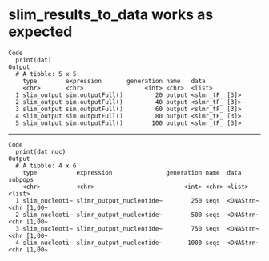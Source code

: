 # slim_results_to_data works as expected

    Code
      print(dat)
    Output
      # A tibble: 5 x 5
        type        expression       generation name   data          
        <chr>       <chr>                 <int> <chr>  <list>        
      1 slim_output sim.outputFull()         20 output <slmr_tF_ [3]>
      2 slim_output sim.outputFull()         40 output <slmr_tF_ [3]>
      3 slim_output sim.outputFull()         60 output <slmr_tF_ [3]>
      4 slim_output sim.outputFull()         80 output <slmr_tF_ [3]>
      5 slim_output sim.outputFull()        100 output <slmr_tF_ [3]>

---

    Code
      print(dat_nuc)
    Output
      # A tibble: 4 x 6
        type           expression               generation name  data      subpops    
        <chr>          <chr>                         <int> <chr> <list>    <list>     
      1 slim_nucleoti~ slimr_output_nucleotide~        250 seqs  <DNAStrn~ <chr [1,00~
      2 slim_nucleoti~ slimr_output_nucleotide~        500 seqs  <DNAStrn~ <chr [1,00~
      3 slim_nucleoti~ slimr_output_nucleotide~        750 seqs  <DNAStrn~ <chr [1,00~
      4 slim_nucleoti~ slimr_output_nucleotide~       1000 seqs  <DNAStrn~ <chr [1,00~

